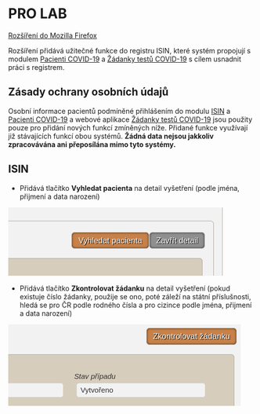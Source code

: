 # PRO LAB

[Rozšíření do Mozilla Firefox](https://addons.mozilla.org/addon/pro-lab)

Rozšíření přidává užitečné funkce do registru ISIN, které systém propojují s modulem [Pacienti COVID-19](https://ereg.ksrzis.cz/Registr/CUDZadanky/VyhledaniPacienta) a [Žádanky testů COVID-19](https://eregpublicsecure.ksrzis.cz/Registr/CUD/Overeni) s cílem usnadnit práci s registrem.

## Zásady ochrany osobních údajů

Osobní informace pacientů podmíněné přihlášením do modulu [ISIN](https://ereg.ksrzis.cz/jtp/cms/ISIN/Stranky/default.aspx) a [Pacienti COVID-19](https://ereg.ksrzis.cz/Registr/CUDZadanky/VyhledaniPacienta) a webové aplikace [Žádanky testů COVID-19](https://eregpublicsecure.ksrzis.cz/Registr/CUD/Overeni) jsou použity pouze pro přidání nových funkcí zmíněných níže. Přidané funkce využívají již stávajících funkcí obou systémů. **Žádná data nejsou jakkoliv zpracovávána ani přeposílána mimo tyto systémy.**


## ISIN

- Přidává tlačítko **Vyhledat pacienta** na detail vyšetření (podle jména, přijmení a data narození)

![Preview](preview/nahled_vyhledat_pacienta.png)


- Přidává tlačítko **Zkontrolovat žádanku** na detail vyšetření (pokud existuje číslo žádanky, použije se ono, poté záleží na státní příslušnosti, hledá se pro ČR podle rodného čísla a pro cizince podle jména, přijmení a data narození)

![Preview](preview/nahled_zkontrolovat_zadanku.png)
